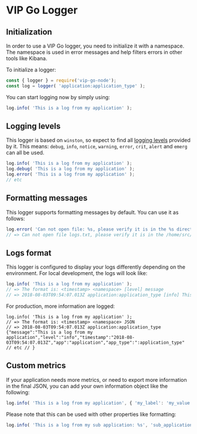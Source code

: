 # VIP Go Logger

## Initialization
In order to use a VIP Go logger, you need to initialize it with a namespace. The namespace is used in error messages and help filters errors in other tools like Kibana.

To initialize a logger:
``` js
const { logger } = require('vip-go-node');
const log = logger( 'application:application_type' );
```
You can start logging now by simply using:
``` js
log.info( 'This is a log from my application' );
```
## Logging levels
This logger is based on `winston`, so expect to find all [logging levels](https://github.com/winstonjs/winston#logging-levels) provided by it. This means: `debug`, `info`, `notice`, `warning`, `error`, `crit`, `alert` and `emerg` can all be used.

``` js
log.info( 'This is a log from my application' );
log.debug( 'This is a log from my application' );
log.error( 'This is a log from my application' );
// etc
```
## Formatting messages
This logger supports formatting messages by default. You can use it as follows:
``` js
log.error( 'Can not open file: %s, please verify it is in the %s directory', 'logs.txt', '/home/src/' );
// => Can not open file logs.txt, please verify it is in the /home/src/ directory
```

## Logs format
This logger is configured to display your logs differently depending on the environment. For local development, the logs will look like:
``` js
log.info( 'This is a log from my application' );
// => The format is: <timestamp> <namespace> [level] message
// => 2018-08-03T09:54:07.013Z application:application_type [info] This is a log from my application
```
For production, more information are logged:
```
log.info( 'This is a log from my application' );
// => The format is: <timestamp> <namespace> JSON
// => 2018-08-03T09:54:07.013Z application:application_type {"message":"This is a log from my application","level":"info","timestamp":"2018-08-03T09:54:07.013Z","app":"application","app_type":":application_type" // etc // }
```
## Custom metrics
If your application needs more metrics, or need to export more information in the final JSON, you can add your own information object like the following:
``` js
log.info( 'This is a log from my application', { 'my_label': 'my_value' } );
```
Please note that this can be used with other properties like formatting:
``` js
log.info( 'This is a log from my sub application: %s', 'sub_application', { 'my_label': 'my_value' } );
```
